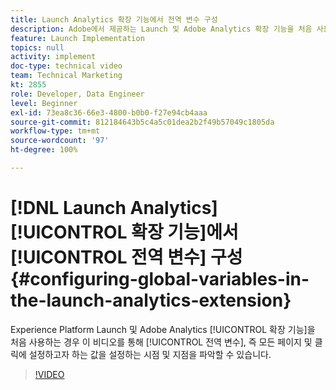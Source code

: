 ```yaml
---
title: Launch Analytics 확장 기능에서 전역 변수 구성
description: Adobe에서 제공하는 Launch 및 Adobe Analytics 확장 기능을 처음 사용하는 경우 이 비디오를 통해 전역 변수, 즉 모든 페이지 및 클릭에 설정하고자 하는 값을 설정하는 시점 및 지점을 파악할 수 있습니다.
feature: Launch Implementation
topics: null
activity: implement
doc-type: technical video
team: Technical Marketing
kt: 2855
role: Developer, Data Engineer
level: Beginner
exl-id: 73ea8c36-66e3-4800-b0b0-f27e94cb4aaa
source-git-commit: 812184643b5c4a5c01dea2b2f49b57049c1805da
workflow-type: tm+mt
source-wordcount: '97'
ht-degree: 100%

---
```


# [!DNL Launch Analytics] [!UICONTROL 확장 기능]에서 [!UICONTROL 전역 변수] 구성 {#configuring-global-variables-in-the-launch-analytics-extension}

Experience Platform Launch 및 Adobe Analytics [!UICONTROL 확장 기능]을 처음 사용하는 경우 이 비디오를 통해 [!UICONTROL 전역 변수], 즉 모든 페이지 및 클릭에 설정하고자 하는 값을 설정하는 시점 및 지점을 파악할 수 있습니다.

>[!VIDEO](https://video.tv.adobe.com/v/27181/?quality=12&learn=on)
